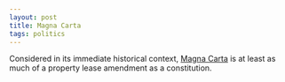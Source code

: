 ```yaml
---
layout: post
title: Magna Carta
tags: politics
---
```


Considered in its immediate historical context, [Magna Carta](http://1.usa.gov/1KzxkDf) is at least as much of a property lease amendment as a constitution.
